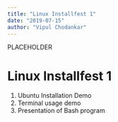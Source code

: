 ```yaml
---
title: "Linux Installfest 1"
date: "2019-07-15"
author: "Vipul Chodankar"
---
```


PLACEHOLDER

# Linux Installfest 1

1. Ubuntu Installation Demo
1. Terminal usage demo
1. Presentation of Bash program

